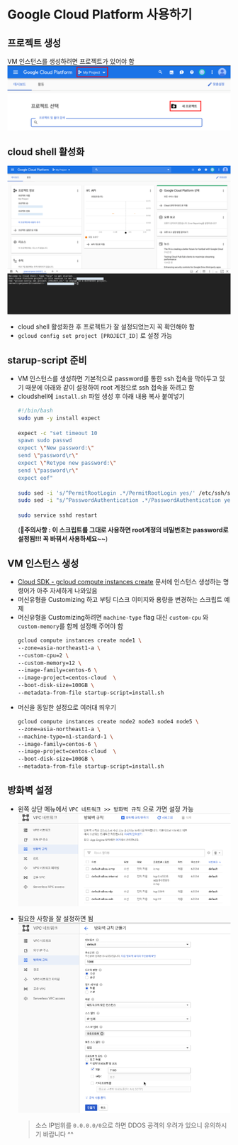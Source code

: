 # Google Cloud Platform 사용하기

## 프로젝트 생성
VM 인스턴스를 생성하려면 프로젝트가 있어야 함
![프로젝트 생성](./images/Cloud/1.png)

## cloud shell 활성화
![cloud shell 활성화](./images/Cloud/2.png)
- cloud shell 활성화한 후 프로젝트가 잘 설정되었는지 꼭 확인해야 함
- `gcloud config set project [PROJECT_ID]` 로 설정 가능  

## starup-script 준비
- VM 인스턴스를 생성하면 기본적으로 password를 통한 ssh 접속을 막아두고 있기 때문에 아래와 같이 설정하여 root 계정으로 ssh 접속을 하려고 함
- cloudshell에 `install.sh` 파일 생성 후 아래 내용 복사 붙여넣기 
    ```bash
    #!/bin/bash
    sudo yum -y install expect

    expect -c "set timeout 10
    spawn sudo passwd
    expect \"New password:\"
    send \"password\r\"
    expect \"Retype new password:\"
    send \"password\r\"
    expect eof"

    sudo sed -i 's/^PermitRootLogin .*/PermitRootLogin yes/' /etc/ssh/sshd_config
    sudo sed -i "s/^PasswordAuthentication .*/PasswordAuthentication yes/g" /etc/ssh/sshd_config

    sudo service sshd restart
    ```
    (**🙉주의사항 : 이 스크립트를 그대로 사용하면 root계정의 비밀번호는 password로 설정됨!!! 꼭 바꿔서 사용하세요~~**)

## VM 인스턴스 생성
- [Cloud SDK - gcloud compute instances create](https://cloud.google.com/sdk/gcloud/reference/compute/instances/create) 문서에 인스턴스 생성하는 명령어가 아주 자세하게 나와있음
- 머신유형을 Customizing 하고 부팅 디스크 이미지와 용량을 변경하는 스크립트 예제
- 머신유형을 Customizing하려면 `machine-type` flag 대신 `custom-cpu` 와 `custom-memory`를 함께 설정해 주어야 함
    ```bash
    gcloud compute instances create node1 \
    --zone=asia-northeast1-a \
    --custom-cpu=2 \
    --custom-memory=12 \
    --image-family=centos-6 \
    --image-project=centos-cloud  \
    --boot-disk-size=100GB \
    --metadata-from-file startup-script=install.sh
    ```
- 머신을 동일한 설정으로 여러대 띄우기
    ```bash
    gcloud compute instances create node2 node3 node4 node5 \
    --zone=asia-northeast1-a \
    --machine-type=n1-standard-1 \
    --image-family=centos-6 \
    --image-project=centos-cloud  \
    --boot-disk-size=100GB \
    --metadata-from-file startup-script=install.sh
    ```

## 방화벽 설정
- 왼쪽 상단 메뉴에서 `VPC 네트워크 >> 방화벽 규칙` 으로 가면 설정 가능
  ![](./images/Cloud/3.png)

- 필요한 사항을 잘 설정하면 됨  
  ![](./images/Cloud/4.png)
    > 소스 IP범위를 `0.0.0.0/0`으로 하면 DDOS 공격의 우려가 있으니 유의하시기 바랍니다 ^^